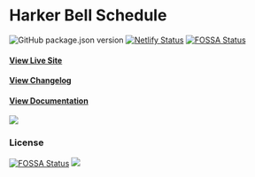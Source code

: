 # Harker Bell Schedule
![GitHub package.json version](https://img.shields.io/github/package-json/v/BowenYin/harker-bell.svg?style=flat)
[![Netlify Status](https://api.netlify.com/api/v1/badges/af49fbbb-c506-4bc7-a158-ab0ae4e922bf/deploy-status)](https://app.netlify.com/sites/harker-bell/deploys)
[![FOSSA Status](https://app.fossa.com/api/projects/git%2Bgithub.com%2FHarkerDev%2Fharker-bell.svg?type=small)](https://app.fossa.com/projects/git%2Bgithub.com%2FHarkerDev%2Fharker-bell?ref=badge_small)

#### [View Live Site](https://bell.harker.org)
#### [View Changelog](https://github.com/BowenYin/harker-bell/releases)
#### [View Documentation](https://bell.harker.org/docs)

<a href="https://www.netlify.com">
  <img src="https://www.netlify.com/img/global/badges/netlify-light.svg"/>
</a>

### License
[![FOSSA Status](https://app.fossa.com/api/projects/git%2Bgithub.com%2FHarkerDev%2Fharker-bell.svg?type=large)](https://app.fossa.com/projects/git%2Bgithub.com%2FHarkerDev%2Fharker-bell?ref=badge_large)
![](https://87f7290bbb154c8753a737c7b24a6d1e.m.pipedream.net/harker-bell)
